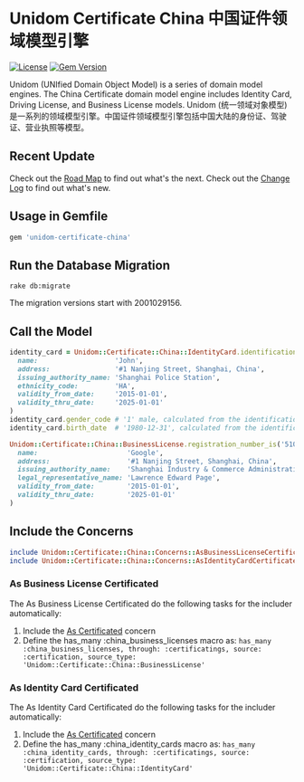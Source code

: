 # Unidom Certificate China 中国证件领域模型引擎

[![License](https://img.shields.io/badge/license-MIT-green.svg)](http://opensource.org/licenses/MIT)
[![Gem Version](https://badge.fury.io/rb/unidom-certificate-china.svg)](https://badge.fury.io/rb/unidom-certificate-china)

Unidom (UNIfied Domain Object Model) is a series of domain model engines. The China Certificate domain model engine includes Identity Card, Driving License, and Business License models.
Unidom (统一领域对象模型)是一系列的领域模型引擎。中国证件领域模型引擎包括中国大陆的身份证、驾驶证、营业执照等模型。

## Recent Update
Check out the [Road Map](ROADMAP.md) to find out what's the next.
Check out the [Change Log](CHANGELOG.md) to find out what's new.

## Usage in Gemfile
```ruby
gem 'unidom-certificate-china'
```

## Run the Database Migration
```shell
rake db:migrate
```
The migration versions start with 2001029156.

## Call the Model
```ruby
identity_card = Unidom::Certificate::China::IdentityCard.identification_number_is('51010519801231123X').first_or_create(
  name:                   'John',
  address:                '#1 Nanjing Street, Shanghai, China',
  issuing_authority_name: 'Shanghai Police Station',
  ethnicity_code:         'HA',
  validity_from_date:     '2015-01-01',
  validity_thru_date:     '2025-01-01'
)
identity_card.gender_code # '1' male, calculated from the identification_number
identity_card.birth_date  # '1980-12-31', calculated from the identification_number

Unidom::Certificate::China::BusinessLicense.registration_number_is('510105012345670').first_or_create(
  name:                      'Google',
  address:                   '#1 Nanjing Street, Shanghai, China',
  issuing_authority_name:    'Shanghai Industry & Commerce Administration',
  legal_representative_name: 'Lawrence Edward Page',
  validity_from_date:        '2015-01-01',
  validity_thru_date:        '2025-01-01'
)
```

## Include the Concerns
```ruby
include Unidom::Certificate::China::Concerns::AsBusinessLicenseCertificated
include Unidom::Certificate::China::Concerns::AsIdentityCardCertificated
```

### As Business License Certificated
The As Business License Certificated do the following tasks for the includer automatically:
1. Include the [As Certificated](http://https://github.com/topbitdu/unidom-certificated) concern
2. Define the has_many :china_business_licenses macro as: ``has_many :china_business_licenses, through: :certificatings, source: :certification, source_type: 'Unidom::Certificate::China::BusinessLicense'``

### As Identity Card Certificated
The As Identity Card Certificated do the following tasks for the includer automatically:
1. Include the [As Certificated](http://https://github.com/topbitdu/unidom-certificated) concern
2. Define the has_many :china_identity_cards macro as: ``has_many :china_identity_cards, through: :certificatings, source: :certification, source_type: 'Unidom::Certificate::China::IdentityCard'``
